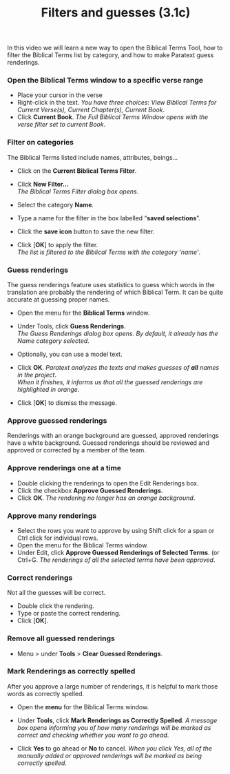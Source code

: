 ﻿---
title: Filters and guesses (3.1c)
---
In this video we will learn a new way to open the Biblical Terms Tool, how to filter the Biblical Terms list by category, and how to make Paratext guess renderings.

### Open the Biblical Terms window to a specific verse range

-   Place your cursor in the verse
-   Right-click in the text.
    *You have three choices*:
    *View Biblical Terms for Current Verse(s), Current Chapter(s), Current Book*.
-   Click **Current Book**.
    *The Full Biblical Terms Window opens with the verse filter set to current Book*.

### Filter on categories

The Biblical Terms listed include names, attributes, beings...

-   Click on the **Current Biblical Terms Filter**.
-   Click **New Filter...**  
    *The Biblical Terms Filter dialog box opens*.

-   Select the category **Name**.
-   Type a name for the filter in the box labelled “**saved selections**”.
-   Click the **save icon** button to save the new filter.
-   Click [**OK**] to apply the filter.  
    *The list is filtered to the Biblical Terms with the category ‘name’*.

### Guess renderings

The guess renderings feature uses statistics to guess which words in the translation are probably the rendering of which Biblical Term. It can be quite accurate at guessing proper names.

-   Open the menu for the **Biblical Terms** window.
-   Under Tools, click **Guess Renderings**.  
    *The Guess Renderings dialog box opens. By default, it already has the Name category selected*.

-   Optionally, you can use a model text.
-   Click **OK**.
    *Paratext analyzes the texts and makes guesses of **all** names in the project*.  
    *When it finishes, it informs us that all the guessed renderings are highlighted in orange*.
-   Click [**OK**] to dismiss the message.

### Approve guessed renderings

Renderings with an orange background are guessed, approved renderings have a white background. Guessed renderings should be reviewed and approved or corrected by a member of the team.

### Approve renderings one at a time

-   Double clicking the renderings to open the Edit Renderings box.
-   Click the checkbox **Approve Guessed Renderings**.
-   Click **OK**.
    *The rendering no longer has an orange background*.

### Approve many renderings

-   Select the rows you want to approve by using Shift click for a span or Ctrl click for individual rows.
-   Open the menu for the Biblical Terms window.
-   Under Edit, click **Approve Guessed Renderings of Selected Terms**. (or Ctrl+G.
    *The renderings of all the selected terms have been approved*.

### Correct renderings

Not all the guesses will be correct.

-   Double click the rendering.
-   Type or paste the correct rendering.
-   Click [**OK**].

### Remove all guessed renderings

-   Menu \> under **Tools** \> **Clear Guessed Renderings**.

### Mark Renderings as correctly spelled

After you approve a large number of renderings, it is helpful to mark those words as correctly spelled.

-   Open the **menu** for the Biblical Terms window.
-   Under **Tools**, click **Mark Renderings as Correctly Spelled**.
    *A message box opens informing you of how many renderings will be marked as correct and checking whether you want to go ahead*.

-   Click **Yes** to go ahead or **No** to cancel.
    *When you click Yes, all of the manually added or approved renderings will be marked as being correctly spelled*.
